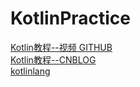 # KotlinPractice
[Kotlin教程--视频 GITHUB](https://github.com/enbandari/Kotlin-Tutorials)  
[Kotlin教程--CNBLOG](https://www.cnblogs.com/Jetictors/p/9227498.html)  
[kotlinlang](https://kotlinlang.org/docs/reference/)